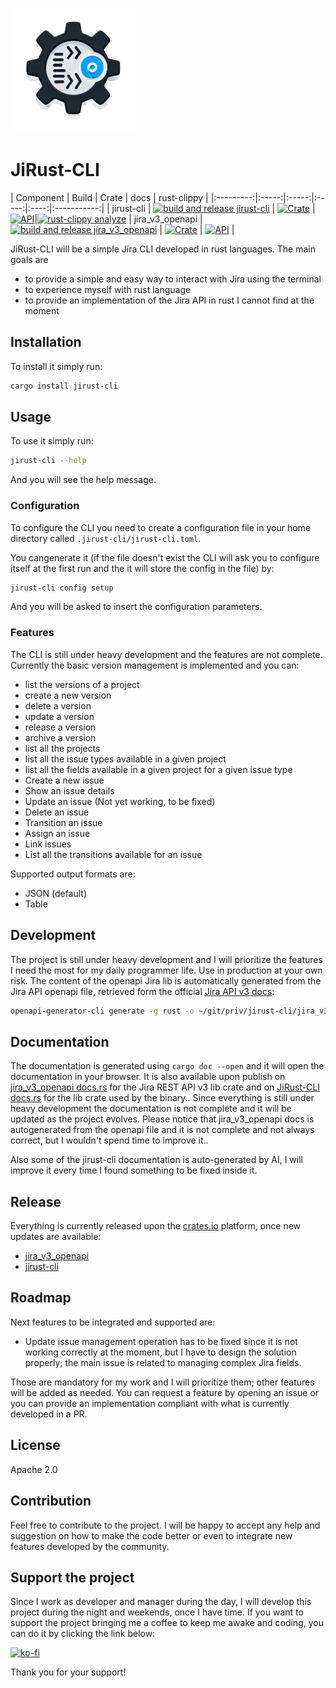 ![icon](https://github.com/ilpanich/jirust-cli/blob/main/images/jirust-cli.png)

# JiRust-CLI

| Component | Build | Crate | docs | rust-clippy |
|:---------:|:-----:|:-----:|:-----:|:----:|:-----------:|
| jirust-cli | [![build and release jirust-cli](https://github.com/ilpanich/jirust-cli/actions/workflows/build_jirust_cli.yml/badge.svg)](https://github.com/ilpanich/jirust-cli/actions/workflows/build_jirust_cli.yml) | [![Crate](https://img.shields.io/crates/v/jirust-cli.svg)](https://crates.io/crates/jirust-cli) | [![API](https://docs.rs/jirust-cli/badge.svg)](https://docs.rs/jirust-cli)|[![rust-clippy analyze](https://github.com/ilpanich/jirust-cli/actions/workflows/rust-clippy.yml/badge.svg)](https://github.com/ilpanich/jirust-cli/actions/workflows/rust-clippy.yml)
| jira_v3_openapi | [![build and release jira_v3_openapi](https://github.com/ilpanich/jirust-cli/actions/workflows/build_jira_v3.yml/badge.svg)](https://github.com/ilpanich/jirust-cli/actions/workflows/build_jira_v3.yml) | [![Crate](https://img.shields.io/crates/v/jira_v3_openapi.svg)](https://crates.io/crates/jira_v3_openapi) | [![API](https://docs.rs/jira_v3_openapi/badge.svg)](https://docs.rs/jira_v3_openapi) |

JiRust-CLI will be a simple Jira CLI developed in rust languages.
The main goals are
* to provide a simple and easy way to interact with Jira using the terminal
* to experience myself with rust language
* to provide an implementation of the Jira API in rust I cannot find at the moment

## Installation
To install it simply run:

```bash
cargo install jirust-cli
```

## Usage
To use it simply run:
```bash
jirust-cli --help
```

And you will see the help message.

### Configuration
To configure the CLI you need to create a configuration file in your home directory called `.jirust-cli/jirust-cli.toml`.

You cangenerate it (if the file doesn't exist the CLI will ask you to configure itself at the first run and the it will store the config in the file) by:

```bash
jirust-cli config setup
```

And you will be asked to insert the configuration parameters.

### Features
The CLI is still under heavy development and the features are not complete.
Currently the basic version management is implemented and you can:
* list the versions of a project
* create a new version
* delete a version
* update a version
* release a version
* archive a version
* list all the projects
* list all the issue types available in a given project
* list all the fields available in a given project for a given issue type
* Create a new issue
* Show an issue details
* Update an issue (Not yet working, to be fixed)
* Delete an issue
* Transition an issue
* Assign an issue
* Link issues
* List all the transitions available for an issue

Supported output formats are:
* JSON (default)
* Table


## Development
The project is still under heavy development and I will prioritize the features I need the most for my daily programmer life.
Use in production at your own risk.
The content of the openapi Jira lib is automatically generated from the Jira API openapi file, retrieved form the official [Jira API v3 docs](https://developer.atlassian.com/cloud/jira/platform/rest/v3/):

```bash
openapi-generator-cli generate -g rust -o ~/git/priv/jirust-cli/jira_v3_openapi -i jira-v3-openapi-spec/swagger.v3.json --additional-properties=bestFitInt=true,preferUnsignedInt=true,supportMiddleware=true
```

## Documentation
The documentation is generated using `cargo doc --open` and it will open the documentation in your browser.
It is also available upon publish on [jira_v3_openapi docs.rs](https://docs.rs/jira_v3_openapi) for the Jira REST API v3 lib crate and on [JiRust-CLI docs.rs](https://docs.rs/jirust-cli) for the lib crate used by the binary..
Since everything is still under heavy development the documentation is not complete and it will be updated as the project evolves.
Please notice that jira_v3_openapi docs is autogenerated from the openapi file and it is not complete and not always correct, but I wouldn't spend time to improve it..

Also some of the jirust-cli documentation is auto-generated by AI, I will improve it every time I found something to be fixed inside it.

## Release
Everything is currently released upon the [crates.io](https://crates.io) platform, once new updates are available:
* [jira_v3_openapi](https://crates.io/crates/jira_v3_openapi)
* [jirust-cli](https://crates.io/crates/jirust-cli)

## Roadmap
Next features to be integrated and supported are:
* Update issue management operation has to be fixed since it is not working correctly at the moment, but I have to design the solution properly; the main issue is related to managing complex Jira fields.

Those are mandatory for my work and I will prioritize them; other features will be added as needed.
You can request a feature by opening an issue or you can provide an implementation compliant with what is currently developed in a PR.

## License
Apache 2.0

## Contribution
Feel free to contribute to the project. I will be happy to accept any help and suggestion on how to make the code better or even to integrate new features developed by the community.


## Support the project
Since I work as developer and manager during the day, I will develop this project during the night and weekends, once I have time.
If you want to support the project bringing me a coffee to keep me awake and coding, you can do it by clicking the link below:

[![ko-fi](https://ko-fi.com/img/githubbutton_sm.svg)](https://ko-fi.com/ilpanich)

Thank you for your support!
